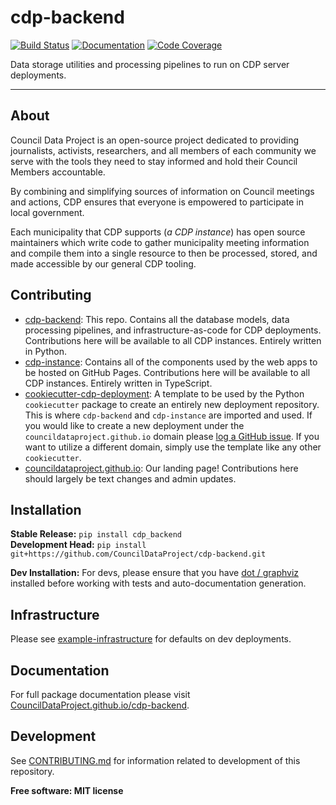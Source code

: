 # cdp-backend

[![Build Status](https://github.com/CouncilDataProject/cdp-backend/workflows/Build/badge.svg)](https://github.com/CouncilDataProject/cdp-backend/actions)
[![Documentation](https://github.com/CouncilDataProject/cdp-backend/workflows/Documentation/badge.svg)](https://CouncilDataProject.github.io/cdp-backend)
[![Code Coverage](https://codecov.io/gh/CouncilDataProject/cdp-backend/branch/main/graph/badge.svg)](https://codecov.io/gh/CouncilDataProject/cdp-backend)

Data storage utilities and processing pipelines to run on CDP server deployments.

---

## About
Council Data Project is an open-source project dedicated to providing journalists,
activists, researchers, and all members of each community we serve with the tools they
need to stay informed and hold their Council Members accountable.

By combining and simplifying sources of information on Council meetings and actions,
CDP ensures that everyone is empowered to participate in local government.

Each municipality that CDP supports (_a CDP instance_) has open source maintainers
which write code to gather municipality meeting information and compile them into a
single resource to then be processed, stored, and made accessible by our general CDP
tooling.

## Contributing
* [cdp-backend](https://github.com/CouncilDataProject/cdp-backend): This repo. Contains
all the database models, data processing pipelines, and infrastructure-as-code for CDP
deployments. Contributions here will be available to all CDP instances. Entirely
written in Python.
* [cdp-instance](https://github.com/CouncilDataProject/cdp-instance): Contains all of
the components used by the web apps to be hosted on GitHub Pages. Contributions here
will be available to all CDP instances. Entirely written in TypeScript.
* [cookiecutter-cdp-deployment](https://github.com/CouncilDataProject/cookiecutter-cdp-deployment):
A template to be used by the Python `cookiecutter` package to create an entirely new
deployment repository. This is where `cdp-backend` and `cdp-instance` are imported and
used. If you would like to create a new deployment under the
`councildataproject.github.io` domain please
[log a GitHub issue](https://github.com/CouncilDataProject/cookiecutter-cdp-deployment/issues).
If you want to utilize a different domain, simply use the template like any other
`cookiecutter`.
* [councildataproject.github.io](https://github.com/CouncilDataProject/councildataproject.github.io):
Our landing page! Contributions here should largely be text changes and admin updates.

## Installation
**Stable Release:** `pip install cdp_backend`<br>
**Development Head:** `pip install git+https://github.com/CouncilDataProject/cdp-backend.git`<br>

**Dev Installation:**
For devs, please ensure that you have [dot / graphviz](https://graphviz.org/download/)
installed before working with tests and auto-documentation generation.

## Infrastructure
Please see [example-infrastructure](./example-infrastructure) for defaults on dev
deployments.

## Documentation
For full package documentation please visit [CouncilDataProject.github.io/cdp-backend](https://CouncilDataProject.github.io/cdp-backend).

## Development
See [CONTRIBUTING.md](CONTRIBUTING.md) for information related to development of this
repository.

**Free software: MIT license**
